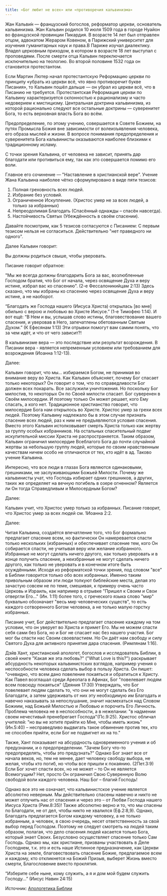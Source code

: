 ```yaml
---
title: «Бог любит не всех» или «противоречия кальвинизма»
---
```


Жан Кальви́н — французский богослов, реформатор церкви, основатель кальвинизма. Жан Кальвин родился 10 июля 1509 года в городе Нуайон во французской провинции Пикардия. В возрасте 14 лет был отправлен отцом, адвокатом Жераром Ковеном, в Парижский университет для изучения гуманитарных наук и права.В Париже изучал диалектику. Владел церковным приходом, в котором в возрасте 18 лет выступал с проповедями. После смерти отца Кальвин переключается исключительно на теологию. Во второй половине 1532 года он становится протестантом.

Если Мартин Лютер начал протестантскую Реформацию церкви по принципу «убрать из церкви всё, что явно противоречит букве Писания», то Кальвин пошёл дальше — он убрал из церкви всё, что в Писанию не требуется. Протестантская Реформация церкви по Кальвину характеризуется склонностью к рационализму и часто недоверием к мистицизму. Центральная доктрина кальвинизма, из которой рационально следуют все остальные доктрины — суверенитет Бога, то есть верховная власть Бога во всём.

Предопределение, по этому учению, совершается в Совете Божием, на путях Промысла Божия вне зависимости от волеизъявления человека, его образа мыслей и жизни. В вопросе понимания предопределения и суверенитета Бога кальвинисты оказываются наиболее близкими к традиционному исламу.

С точки зрения Кальвина, от человека не зависит, принять дар благодати или противиться ему, так как это совершается помимо его воли.

Главное его сочинение — "Наставление в христианской вере". Учение Жана Кальвина наиболее чётко сформулировано в виде пяти тезисов:

1. Полная греховность всех людей.
2. Избрание без условий.
3. Ограниченное Искупление. (Христос умер не за всех людей, а только за избранных)
4. Непреодолимая Благодать (Спасённый однажды – спасён навсегда).
5. Настойчивость Святых (Убеждённость в своём спасении).

Давайте посмотрим, как 5 тезисов согласуются с Писанием:
С первым тезисом нельзя не согласиться. Действительно "нет праведного ни одного".

Далее Кальвин говорит:

Вы должны родиться свыше, чтобы уверовать.

Писание говорит обратное:

"Мы же всегда должны благодарить Бога за вас, возлюбленные Господом братия, что Бог от начала, через освящение Духа и веру истине, избрал вас ко спасению". (2-е Фессалоникийцам 2:13) Здесь сказано, что мы избраны ко спасению через освящение Духа и веру истине, а не наоборот.

“Благодать же Господа нашего (Иисуса Христа) открылась [во мне] обильно с верою и любовью во Христе Иисусе.” (1-е Тимофею 1:14).
И вот ещё: “В Нем и вы, услышав слово истины, благовествование вашего спасения, и уверовав в Него, запечатлены обетованным Святым Духом.” (К Ефесянам 1:13) Эти отрывки помогут вам самим понять, что за чем идёт, и что от чего зависит?!

В кальвинизме вера — это последствие или результат возрождения.
В Писании вера - является непременным условием или требованием для возрождения (Иоанна 1:12-13).

Далее:

Кальвин говорит, что мы...
избираемся Богом, не принимая во внимание веру во Христа. Как Кальвин объясняет, почему Бог спасает только некоторых? Он говорит о том, что по справедливости Бог должен всех покарать. Все заслужили уничтожения. Но поскольку Бог милостив, то некоторых Он по Своей милости спасает. Бог суверенен в Своём милосердии. И поэтому только Он может решает, кого Ему спасать, а кого нет. Традиционное христианство говорит, что милосердие Бога нам открылось во Христе. Христос умер за грехи всех людей. Поэтому Кальвину надлежало бы в этом случае признать спасение всех людей, раз к ним не предъявляются условия спасения. Вместо этого Кальвин истолковывает смерть Христа только как жертву за группу особых избранников. На остальных спасительный подвиг искупительной миссии Христа не распространяется. Таким образом, Кальвин ограничил милосердие Всеблагого Бога до почти случайной жертвы за небольшую группу людей, которые по своим нравственным качествам ничем особо не отличаются от тех, кто идёт в ад. Таково учение Кальвина.

Интересно, что все люди в глазах Бога являются одинаковыми, грешниками, не заслуживающими Божьей Милости. Почему же кальвинисты учат, что Господь избирает одних грешников, а других, таких же определяет на вечную погибель в озере огненном? Является ли Он тогда Справедливым и Милосердным Богом?

Далее:

Кальвин учит, что Христос умер только за избранных.
Писание говорит, что Христос умер за всех людей см. 1Иоанна 2:2.

Далее:

Читая Кальвина, создаётся впечатление того, что Бог формально предлагает спасение всем, но фактически Он намеревается спасти только нескольких (избранных) и обеспечивает спасение тем, кого Он собирается спасти, не учитывая веру или желание избранного. Избранные не могут сделать ничего другого, как только уверовать и в конце получить спасение, а неизбранные не могут сделать ничего другого, как только не уверовать и в конечном итоге быть осуждёнными. Исходя из реформатской точки зрения, под словом "все" в Библии говорится только обо всех избранных. Именно таким привольным образом эти люди толкуют библейские места, делая это зачастую совсем не по теме, смешивая, к примеру очень часто Церковь и Израиль, как например в отрывке "Пришел к Своим и Свои отвергли Его..." (Ин. 1:11) более того, с греческого языка слово "мир" буквально обозначает "весь мир человеческих существ", то есть каждого сотворенного Богом человека, а не только малую горстку избранных.

Писание учит, Бог действительно предлагает спасение каждому на том условии, что он уверует во Христа и примет Его. Мы не можем спасти себя сами без Бога, но и Бог не спасает нас без нашего участия. Бог мог бы спасти нас Своим своевластием. Но Он даёт нам свободу и силу Святого Духа для активного принятия дара спасения.
(Римлянам 1:16).

Дэйв Хант, христианский апологет, богослов и исследователь Библии, в своей книге "Какая же эта любовь?" ("What Love is this?") раскрывает абсурдность некоторых кальвинистских взглядов, например учения о неспособности человека сделать выбор в пользу Христа. Он пишет: "очевидно, что всем дано повеление покаяться и обратиться к Христу. Как Павел возглашал среди Ареопага в Афинах, Бог "повелевает людям всем повсюду покаяться" (Деяния 17:30) Утверждать, что Бог повелевает людям сделать то, что они не могут сделать без Его Благодати, а затем удерживать от них эту необходимую им Благодать и навечно наказывать за непослушание, значит насмехаться над Словом Божиим, над Божьей Милостью и Любовью и порочить Его Личность. Проблема человека не в неспособности, а в нежелании: "в надмении своем нечестивый пренебрегает Господа"(Пс.9:25). Христос обличал учителей: "но вы не хотите прийти ко Мне, чтобы иметь жизнь" (Ин.5:40) – несправедливо выдвигать такое обвинение против тех, кто не способен прийти, если Бог не подвигнет их на то."

Также, Хант показывает на абсурдность одновременного учения и об предузнании, и о предопределении. "Зачем Богу что-то предопределять, чтобы это предузнать?" Однако Бог знает все от начала веков, но, тем не менее, дает человеку свободу выбора, не желая, чтобы кто погиб, но чтобы все пришли к покаянию. (2Пет.3:9) Если Бог хочет спасти всех, но не может – то Он не является Всемогущим? Нет, просто Он ограничил Свою Суверенную Волю свободой воли каждого человека. Наш Бог – благий Господь!

Однако все это не означает, что кальвинистское учение является абсолютно неверным. Мы действительно спасены навечно и никто не может отлучить нас от спасения и через это – от Любви Господа нашего Иисуса Христа (Рим.8:35)! Также абсолютно верно и то, что мы спасены по Благодати, не от дел, чтобы никто не хвалился (Еф.2:8,9). Однако, Благодать предлагается Богом каждому человеку, а не только избранным, а человек, в свою очередь, несет ответственность за свой выбор перед Господом. Поэтому не следует смотреть на людей таким образом, полагая, что дело спасения людей касается только Бога, который знает Своих. Безусловно осуществляет спасение только Сам Господь. Однако мы, как христиане, призваны участвовать в Деле Господнем, т.к. это и есть наше Истинное предназначение, как Церкви Христа на земле, благовествовать спасение Божие, предлагаемое всем и каждому, кто откликнется на Божий Призыв, выберет Жизнь вместо смерти, Благословение вместо проклятия.

“Изберите себе ныне, кому служить, а я и дом мой будем служить Господу...” (Иисус Навин 24:15)

Источник: [Апологетика Библии][1] 

[1]: https://bibleap.com
